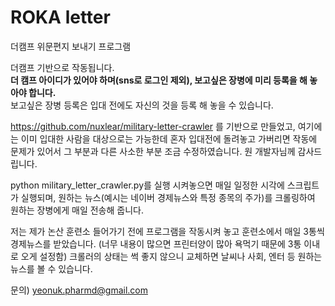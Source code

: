 # ROKA letter
더캠프 위문편지 보내기 프로그램

더캠프 기반으로 작동됩니다.   
__더 캠프 아이디가 있어야 하며(sns로 로그인 제외), 보고싶은 장병에 미리 등록을 해 놓아야 합니다.__  
보고싶은 장병 등록은 입대 전에도 자신의 것을 등록 해 놓을 수 있습니다.

https://github.com/nuxlear/military-letter-crawler 를 기반으로 만들었고, 여기에는 이미 입대한 사람을 대상으로는 가능한데 혼자 입대전에 돌려놓고 가버리면 작동에 문제가 있어서 그 부분과 다른 사소한 부분 조금 수정하였습니다. 원 개발자님께 감사드립니다.


python military_letter_crawler.py를 실행 시켜놓으면 매일 일정한 시각에 스크립트가 실행되며, 원하는 뉴스(예시는 네이버 경제뉴스와 특정 종목의 주가)를 크롤링하여 원하는 장병에게 매일 전송해 줍니다.

저는 제가 논산 훈련소 들어가기 전에 프로그램을 작동시켜 놓고 훈련소에서 매일 3통씩 경제뉴스를 받았습니다. (너무 내용이 많으면 프린터양이 많아 욕먹기 때문에 3통 이내로 오게 설정함) 
크롤러의 상태는 썩 좋지 않으니 교체하면 날씨나 사회, 엔터 등 원하는 뉴스를 볼 수 있습니다. 

문의) yeonuk.pharmd@gmail.com
